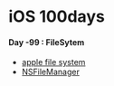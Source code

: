 # iOS 100days



#### Day -99 : FileSytem

-  [apple file system](https://github.com/jeongjinho/iOS100/blob/master/day1/1.Lean%20To%20FileManager%20and%20%20iPhone%20Store%20%20Architecture%20%E1%84%87%E1%85%A9%E1%86%A8%E1%84%89%E1%85%A1%E1%84%87%E1%85%A9%E1%86%AB.md)
- [NSFileManager](https://github.com/jeongjinho/iOS100/blob/master/day1/1-1_NSFileManager.md)

